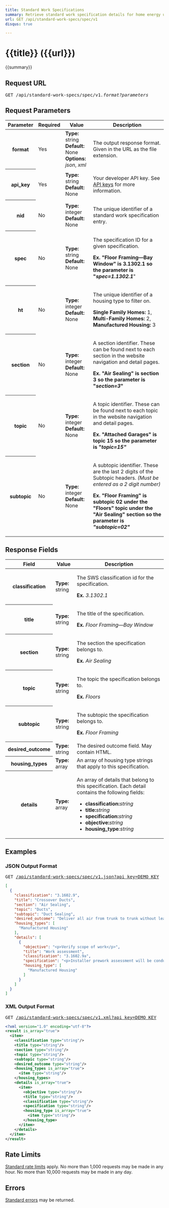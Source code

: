```yaml
---
title: Standard Work Specifications
summary: Retrieve standard work specification details for home energy upgrades.
url: GET /api/standard-work-specs/spec/v1
disqus: true

---
```


# {{title}} <span class="url">({{url}})</span>
{{summary}}

<ul id="toc"></ul>

## Request URL

<pre>GET /api/standard-work-specs/spec/v1<em>.format?parameters</em></pre>

## Request Parameters

<table border="0" cellpadding="0" cellspacing="0" class="doc-parameters">
  <thead>
    <tr>
      <th class="doc-parameters-name" scope="col">Parameter</th>
      <th class="doc-parameters-required" scope="col">Required</th>
      <th class="doc-parameters-value" scope="col">Value</th>
      <th class="doc-parameters-description" scope="col">Description</th>
    </tr>
  </thead>
  <tbody>
    <tr>
      <th class="doc-parameter-name" scope="row">format</th>
      <td class="doc-parameter-required">Yes</td>
      <td class="doc-parameter-value">
        <div class="doc-parameter-value-field">
          <strong>Type:</strong> string
        </div>
        <div class="doc-parameter-value-field">
          <strong>Default:</strong> None
        </div>
        <div class="doc-parameter-value-field">
          <strong>Options:</strong> <em>json</em>, <em>xml</em>
        </div>
      </td>
      <td class="doc-parameter-description">
        <p>The output response format. Given in the URL as the file extension.</p>
      </td>
    </tr>
    <tr>
      <th class="doc-parameter-name" scope="row">api_key</th>
      <td class="doc-parameter-required">Yes</td>
      <td class="doc-parameter-value">
        <div class="doc-parameter-value-field">
          <strong>Type:</strong> string
        </div>
        <div class="doc-parameter-value-field">
          <strong>Default:</strong> None
        </div>
      </td>
      <td class="doc-parameter-description">
        <p>Your developer API key. See <a href="/docs/api-key/">API keys</a> for more information.</p>
      </td>
    </tr>
    <tr>
      <th class="doc-parameter-name" scope="row">nid</th>
      <td class="doc-parameter-required">No</td>
      <td class="doc-parameter-value">
        <div class="doc-parameter-value-field">
          <strong>Type:</strong> integer
        </div>
        <div class="doc-parameter-value-field">
          <strong>Default:</strong> None
        </div>
      </td>
      <td class="doc-parameter-description">
        <p>The unique identifier of a standard work specification entry.</p>
      </td>
    </tr>
    <tr>
      <th class="doc-parameter-name" scope="row">spec</th>
      <td class="doc-parameter-required">No</td>
      <td class="doc-parameter-value">
        <div class="doc-parameter-value-field">
          <strong>Type:</strong> string
        </div>
        <div class="doc-parameter-value-field">
          <strong>Default:</strong> None
        </div>
      </td>
      <td class="doc-parameter-description">
        <p>The specification ID for a given specification.</p>
        <p><strong>Ex. "Floor Framing—Bay Window" is 3.1302.1 so the parameter is "<em>spec=1.1302.1</em></strong>"</p>
      </td>
    </tr>
    <tr>
      <th class="doc-parameter-name" scope="row">ht</th>
      <td class="doc-parameter-required">No</td>
      <td class="doc-parameter-value">
        <div class="doc-parameter-value-field">
          <strong>Type:</strong> integer
        </div>
        <div class="doc-parameter-value-field">
          <strong>Default:</strong> None
        </div>
      </td>
      <td class="doc-parameter-description">
        <p>The unique identifier of a housing type to filter on.</p>
        <p><strong>Single Family Homes:</strong> 1, <strong>Multi-Family Homes:</strong> 2, <strong>Manufactured Housing:</strong> 3</p>
      </td>
    </tr>
    <tr>
      <th class="doc-parameter-name" scope="row">section</th>
      <td class="doc-parameter-required">No</td>
      <td class="doc-parameter-value">
        <div class="doc-parameter-value-field">
          <strong>Type:</strong> integer
        </div>
        <div class="doc-parameter-value-field">
          <strong>Default:</strong> None
        </div>
      </td>
      <td class="doc-parameter-description">
        <p>A section identifier. These can be found next to each section in the website navigation and detail pages.</p>
        <p><strong>Ex. "Air Sealing" is section 3 so the parameter is "<em>section=3</em>"</strong></p>
      </td>
    </tr>
    <tr>
      <th class="doc-parameter-name" scope="row">topic</th>
      <td class="doc-parameter-required">No</td>
      <td class="doc-parameter-value">
        <div class="doc-parameter-value-field">
          <strong>Type:</strong> integer
        </div>
        <div class="doc-parameter-value-field">
          <strong>Default:</strong> None
        </div>
      </td>
      <td class="doc-parameter-description">
        <p>A topic identifier. These can be found next to each topic in the website navigation and detail pages.</p>
        <p><strong>Ex. "Attached Garages" is topic 15 so the parameter is "<em>topic=15"</em></strong></p>
      </td>
    </tr>
    <tr>
      <th class="doc-parameter-name" scope="row">subtopic</th>
      <td class="doc-parameter-required">No</td>
      <td class="doc-parameter-value">
        <div class="doc-parameter-value-field">
          <strong>Type:</strong> integer
        </div>
        <div class="doc-parameter-value-field">
          <strong>Default:</strong> None
        </div>
      </td>
      <td class="doc-parameter-description">
        <p>A subtopic identifier. These are the last 2 digits of the Subtopic headers. <em>(Must be entered as a 2 digit number)</em></p>
        <p><strong>Ex. "Floor Framing" is subtopic 02 under the "Floors" topic under the "Air Sealing" section so the parameter is <em>"subtopic=02"</em></strong></p>
      </td>
    </tr>
  </tbody>
</table>

## Response Fields

<table border="0" cellpadding="0" cellspacing="0" class="doc-parameters">
  <thead>
    <tr>
      <th class="doc-parameters-name" scope="col">Field</th>
      <th class="doc-parameters-value" scope="col">Value</th>
      <th class="doc-parameters-description" scope="col">Description</th>
    </tr>
  </thead>
  <tbody>
    <tr>
      <th class="doc-parameter-name" scope="row">classification</th>
      <td class="doc-parameter-value">
        <div class="doc-parameter-value-field">
          <strong>Type:</strong> string
        </div>
      </td>
      <td class="doc-parameter-description">
        <p>The SWS classification id for the specification.</p>
        <p><strong>Ex.</strong> <em>3.1302.1</em></p>
      </td>
    </tr>
    <tr>
      <th class="doc-parameter-name" scope="row">title</th>
      <td class="doc-parameter-value">
        <div class="doc-parameter-value-field">
          <strong>Type:</strong> string
        </div>
      </td>
      <td class="doc-parameter-description">
        <p>The title of the specification.</p>
        <p><strong>Ex.</strong> <em>Floor Framing—Bay Window</em></p>
      </td>
    </tr>
    <tr>
      <th class="doc-parameter-name" scope="row">section</th>
      <td class="doc-parameter-value">
        <div class="doc-parameter-value-field">
          <strong>Type:</strong> string
        </div>
      </td>
      <td class="doc-parameter-description">
        <p>The section the specification belongs to.</p>
        <p><strong>Ex.</strong> <em>Air Sealing</em></p>
      </td>
    </tr>
    <tr>
      <th class="doc-parameter-name" scope="row">topic</th>
      <td class="doc-parameter-value">
        <div class="doc-parameter-value-field">
          <strong>Type:</strong> string
        </div>
      </td>
      <td class="doc-parameter-description">
        <p>The topic the specification belongs to.</p>
        <p><strong>Ex.</strong> <em>Floors</em></p>
      </td>
    </tr>
    <tr>
      <th class="doc-parameter-name" scope="row">subtopic</th>
      <td class="doc-parameter-value">
        <div class="doc-parameter-value-field">
          <strong>Type:</strong> string
        </div>
      </td>
      <td class="doc-parameter-description">
        <p>The subtopic the specification belongs to.</p>
        <p><strong>Ex.</strong> <em>Floor Framing</em></p>
      </td>
    </tr>
    <tr>
      <th class="doc-parameter-name" scope="row">desired_outcome</th>
      <td class="doc-parameter-value">
        <div class="doc-parameter-value-field">
          <strong>Type:</strong> string
        </div>
      </td>
      <td class="doc-parameter-description">The desired outcome field. May contain HTML.</td>
    </tr>
    <tr>
      <th class="doc-parameter-name" scope="row">housing_types</th>
      <td class="doc-parameter-value">
        <div class="doc-parameter-value-field">
          <strong>Type:</strong> array
        </div>
      </td>
      <td class="doc-parameter-description">An array of housing type strings that apply to this specification.</td>
    </tr>
    <tr>
      <th class="doc-parameter-name" scope="row">details</th>
      <td class="doc-parameter-value">
        <div class="doc-parameter-value-field">
          <strong>Type:</strong> array
        </div>
      </td>
      <td class="doc-parameter-description">
        <p>An array of details that belong to this specification. Each detail contains the following fields:</p>
        <ul>
          <li><strong>classification:</strong><em>string</em></li>
          <li><strong>title:</strong><em>string</em></li>
          <li><strong>specification</strong><strong>:</strong><em>string</em></li>
          <li><strong>objective:</strong><em>string</em></li>
          <li><strong>housing_type</strong><em>:string</em></li>
        </ul>
      </td>
    </tr>
  </tbody>
</table>

## Examples

### JSON Output Format

<pre>GET <a href="http://api.data.gov/nrel/standard-work-specs/spec/v1.json?api_key=DEMO_KEY">/api/standard-work-specs/spec/v1.json?api_key=DEMO_KEY</a></pre>

```json
[
  {
    "classification": "3.1602.9",
    "title": "Crossover Ducts",
    "section": "Air Sealing",
    "topic": "Ducts",
    "subtopic": "Duct Sealing",
    "desired_outcome": "Deliver all air from trunk to trunk without leakage or restriction",
    "housing_types": [
      "Manufactured Housing"
    ],
    "details": [
      {
        "objective": "<p>Verify scope of work</p>",
        "title": "Work assessment",
        "classification": "3.1602.9a",
        "specification": "<p>Installer prework assessment will be conducted to determine:</p><ul><li> Location</li><li> Types</li><li> Leakage points</li></ul>",
        "housing_type": [
          "Manufactured Housing"
        ]
      }
    ]
  }
]
```

### XML Output Format

<pre>GET <a href="http://api.data.gov/nrel/standard-work-specs/spec/v1.xml?api_key=DEMO_KEY">/api/standard-work-specs/spec/v1.xml?api_key=DEMO_KEY</a></pre>

```xml
<?xml version="1.0" encoding="utf-8"?>
<result is_array="true">
  <item>
    <classification type="string"/>
    <title type="string"/>
    <section type="string"/>
    <topic type="string"/>
    <subtopic type="string"/>
    <desired_outcome type="string"/>
    <housing_types is_array="true">
      <item type="string"/>
    </housing_types>
    <details is_array="true">
      <item>
        <objective type="string"/>
        <title type="string"/>
        <classification type="string"/>
        <specification type="string"/>
        <housing_type is_array="true">
          <item type="string"/>
        </housing_type>
      </item>
    </details>
  </item>
</result>
```

## Rate Limits

[Standard rate limits](/docs/rate-limits) apply. No more than 1,000 requests may be made in any hour. No more than 10,000 requests may be made in any day.

## Errors

[Standard errors](/docs/errors) may be returned.
